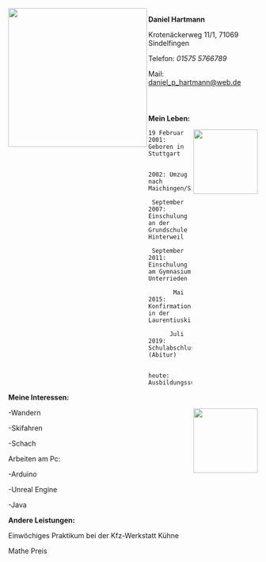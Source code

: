 
<img src="Bilder/BildDaniel1.png" width= "280" align="left" >




**Daniel Hartmann**

Krotenäckerweg 11/1, 71069 Sindelfingen

Telefon: *01575 5766789*

Mail: [daniel_p_hartmann@web.de](http://mailto:daniel_p_hartmann@web.de)

```



```
**Mein Leben:**

<img src="Bilder/Abiball.png" width= "130" align="right" >

```
19 Februar 2001: Geboren in Stuttgart

           2002: Umzug nach Maichingen/Sindelfingen
           
 September 2007: Einschulung an der Grundschule Hinterweil
 
 September 2011: Einschulung am Gymnasium Unterrieden
 
       Mai 2015: Konfirmation in der Laurentiuskirche/Maichingen
 
      Juli 2019: Schulabschluss (Abitur)
     
          heute: Ausbildungssuchend
```       


**Meine Interessen:**

<img src="Bilder/Wandern.png" width= "130" align="right" >

 -Wandern
           
 -Skifahren
 
 -Schach
 
 Arbeiten am Pc:
 
  -Arduino
  
  -Unreal Engine
  
  -Java
  
  
  
  **Andere Leistungen:**
  
  Einwöchiges Praktikum bei der Kfz-Werkstatt Kühne
  
  Mathe Preis 
  
  






